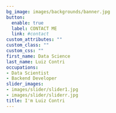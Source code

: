 ```yaml
---
bg_image: images/backgrounds/banner.jpg
button:
  enable: true
  label: CONTACT ME
  link: #contact
custom_attributes: ""
custom_class: ""
custom_css: ""
first_name: Data Science
last_name: Luiz Contri
occupations:
- Data Scientist
- Backend Developer
slider_images:
- images/slider/slider1.jpg
- images/slider/sliderr.jpg
title: I'm Luiz Contri
---
```


